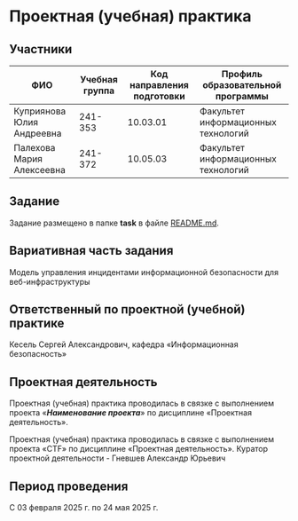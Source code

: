 # Проектная (учебная) практика

## Участники

| ФИО | Учебная группа | Код направления подготовки | Профиль образовательной программы |
|-|-|-|-|
| Куприянова Юлия Андреевна |241-353|10.03.01|Факультет информационных технологий|
| Палехова Мария Алексеевна |241-372|10.05.03|Факультет информационных технологий|

## Задание

Задание размещено в папке **task** в файле [README.md](task/README.md).

## Вариативная часть задания

Модель управления инцидентами информационной безопасности для веб-инфраструктуры

## Ответственный по проектной (учебной) практике

Кесель Сергей Александрович, кафедра «Информационная безопасность»

## Проектная деятельность

Проектная (учебная) практика проводилась в связке с выполнением проекта «***Наименование проекта***» по дисциплине «Проектная деятельность».

Проектная (учебная) практика проводилась в связке с выполнением проекта «CTF» по дисциплине «Проектная деятельность».
Куратор проектной деятельности - Гневшев Александр Юрьевич

## Период проведения

С 03 февраля 2025 г. по 24 мая 2025 г.
